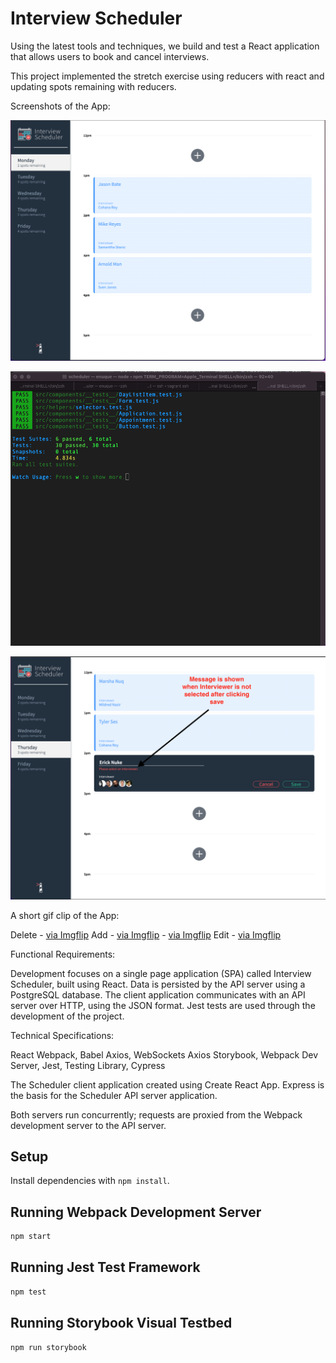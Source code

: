 # Interview Scheduler

Using the latest tools and techniques, we build and test a React application that allows users to book and cancel interviews. 

This project implemented the stretch exercise using reducers with react and updating spots remaining with reducers.

Screenshots of the App:

!["The Overview of the App"](https://github.com/enukeWebDev/scheduler/blob/master/docs/App.png?raw=true)

!["The Jest Test"](https://github.com/enukeWebDev/scheduler/blob/master/docs/JestTest.png?raw=true)

!["Warning message when no interviewer is selected"](https://github.com/enukeWebDev/scheduler/blob/master/docs/NoInterviewerSelected.png?raw=true)

A short gif clip of the App:

Delete - <a href="https://imgflip.com/gif/62yg4u">via Imgflip</a>
Add - <a href="https://imgflip.com/gif/62yh95">via Imgflip</a>
    - <a href="https://imgflip.com/gif/62yiqz">via Imgflip</a>
Edit - <a href="https://imgflip.com/gif/62yifx">via Imgflip</a>




Functional Requirements:

Development focuses on a single page application (SPA) called Interview Scheduler, built using React.
Data is persisted by the API server using a PostgreSQL database.
The client application communicates with an API server over HTTP, using the JSON format.
Jest tests are used through the development of the project.

Technical Specifications:

React
Webpack, Babel
Axios, WebSockets
Axios
Storybook, Webpack Dev Server, Jest, Testing Library, Cypress

The Scheduler client application created using Create React App. Express is the basis for the Scheduler API server application.

Both servers run concurrently; requests are proxied from the Webpack development server to the API server.

## Setup

Install dependencies with `npm install`.

## Running Webpack Development Server

```sh
npm start
```

## Running Jest Test Framework

```sh
npm test
```

## Running Storybook Visual Testbed

```sh
npm run storybook
```
